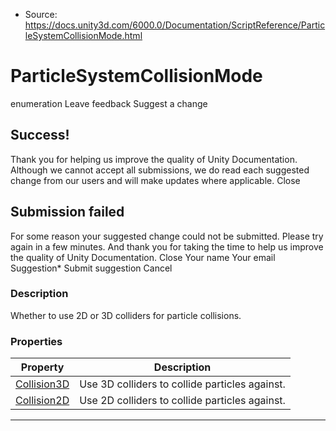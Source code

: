 * Source: https://docs.unity3d.com/6000.0/Documentation/ScriptReference/ParticleSystemCollisionMode.html

# ParticleSystemCollisionMode
enumeration
Leave feedback
Suggest a change
## Success!
Thank you for helping us improve the quality of Unity Documentation. Although we cannot accept all submissions, we do read each suggested change from our users and will make updates where applicable.
Close
## Submission failed
For some reason your suggested change could not be submitted. Please <a>try again</a> in a few minutes. And thank you for taking the time to help us improve the quality of Unity Documentation.
Close
Your name Your email Suggestion* Submit suggestion
Cancel
### Description
Whether to use 2D or 3D colliders for particle collisions.
### Properties
Property | Description  
---|---  
[Collision3D](https://docs.unity3d.com/6000.0/Documentation/ScriptReference/ParticleSystemCollisionMode.Collision3D.html) | Use 3D colliders to collide particles against.  
[Collision2D](https://docs.unity3d.com/6000.0/Documentation/ScriptReference/ParticleSystemCollisionMode.Collision2D.html) | Use 2D colliders to collide particles against.  
* * *
